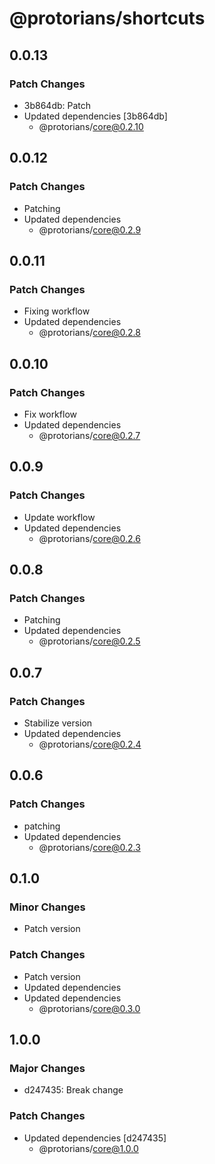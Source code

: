 # @protorians/shortcuts

## 0.0.13

### Patch Changes

- 3b864db: Patch
- Updated dependencies [3b864db]
  - @protorians/core@0.2.10

## 0.0.12

### Patch Changes

- Patching
- Updated dependencies
  - @protorians/core@0.2.9

## 0.0.11

### Patch Changes

- Fixing workflow
- Updated dependencies
  - @protorians/core@0.2.8

## 0.0.10

### Patch Changes

- Fix workflow
- Updated dependencies
  - @protorians/core@0.2.7

## 0.0.9

### Patch Changes

- Update workflow
- Updated dependencies
  - @protorians/core@0.2.6

## 0.0.8

### Patch Changes

- Patching
- Updated dependencies
  - @protorians/core@0.2.5

## 0.0.7

### Patch Changes

- Stabilize version
- Updated dependencies
  - @protorians/core@0.2.4

## 0.0.6

### Patch Changes

- patching
- Updated dependencies
  - @protorians/core@0.2.3

## 0.1.0

### Minor Changes

- Patch version

### Patch Changes

- Patch version
- Updated dependencies
- Updated dependencies
  - @protorians/core@0.3.0

## 1.0.0

### Major Changes

- d247435: Break change

### Patch Changes

- Updated dependencies [d247435]
  - @protorians/core@1.0.0
